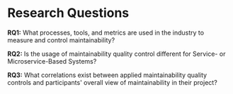 # Research Questions

**RQ1:** What processes, tools, and metrics are used in the industry to measure and control maintainability?

**RQ2:** Is the usage of maintainability quality control different for Service- or Microservice-Based Systems?

**RQ3:** What correlations exist between applied maintainability quality controls and participants' overall view of maintainability in their project?
